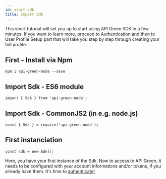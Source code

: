 ```yaml
---
id: start-sdk
title: Import Sdk
---
```


This short tutorial will set you up to start using API Green SDK in a few minutes. If you want to learn more, proceed to Authentication and then to User Profile Setup part that will take you step by step through creating your full profile.

## First - Install via Npm

```
npm i api-green-node --save
```

## Import Sdk - ES6 module

```
import { Sdk } from 'api-green-node';
```

## Import Sdk - CommonJS2 (in e.g. node.js)

```
const { Sdk } = require('api-green-node');
```

## First instanciation

```
const sdk = new Sdk();
```

Here, you have your first instance of the Sdk. Now to access to API Green, it needs to be configured with your account informations and/or tokens, if you already have them. It's time to [authenticate!](authentication.md)

